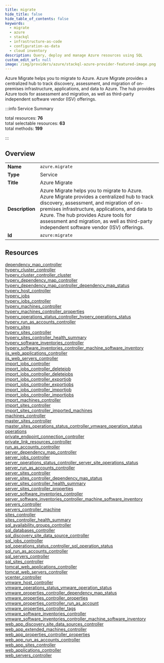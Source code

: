 ```yaml
---
title: migrate
hide_title: false
hide_table_of_contents: false
keywords:
  - migrate
  - azure
  - stackql
  - infrastructure-as-code
  - configuration-as-data
  - cloud inventory
description: Query, deploy and manage Azure resources using SQL
custom_edit_url: null
image: /img/providers/azure/stackql-azure-provider-featured-image.png
---
```


Azure Migrate helps you to migrate to Azure. Azure Migrate provides a centralized hub to track discovery, assessment, and migration of on-premises infrastructure, applications, and data to Azure. The hub provides Azure tools for assessment and migration, as well as third-party independent software vendor (ISV) offerings.  
    
:::info Service Summary

<div class="row">
<div class="providerDocColumn">
<span>total resources:&nbsp;<b>76</b></span><br />
<span>total selectable resources:&nbsp;<b>63</b></span><br />
<span>total methods:&nbsp;<b>199</b></span><br />
</div>
</div>

:::

## Overview
<table><tbody>
<tr><td><b>Name</b></td><td><code>azure.migrate</code></td></tr>
<tr><td><b>Type</b></td><td>Service</td></tr>
<tr><td><b>Title</b></td><td>Azure Migrate</td></tr>
<tr><td><b>Description</b></td><td>Azure Migrate helps you to migrate to Azure. Azure Migrate provides a centralized hub to track discovery, assessment, and migration of on-premises infrastructure, applications, and data to Azure. The hub provides Azure tools for assessment and migration, as well as third-party independent software vendor (ISV) offerings.</td></tr>
<tr><td><b>Id</b></td><td><code>azure:migrate</code></td></tr>
</tbody></table>

## Resources
<div class="row">
<div class="providerDocColumn">
<a href="/providers/azure/migrate/dependency_map_controller/">dependency_map_controller</a><br />
<a href="/providers/azure/migrate/hyperv_cluster_controller/">hyperv_cluster_controller</a><br />
<a href="/providers/azure/migrate/hyperv_cluster_controller_cluster/">hyperv_cluster_controller_cluster</a><br />
<a href="/providers/azure/migrate/hyperv_dependency_map_controller/">hyperv_dependency_map_controller</a><br />
<a href="/providers/azure/migrate/hyperv_dependency_map_controller_dependency_map_status/">hyperv_dependency_map_controller_dependency_map_status</a><br />
<a href="/providers/azure/migrate/hyperv_host_controller/">hyperv_host_controller</a><br />
<a href="/providers/azure/migrate/hyperv_jobs/">hyperv_jobs</a><br />
<a href="/providers/azure/migrate/hyperv_jobs_controller/">hyperv_jobs_controller</a><br />
<a href="/providers/azure/migrate/hyperv_machines_controller/">hyperv_machines_controller</a><br />
<a href="/providers/azure/migrate/hyperv_machines_controller_properties/">hyperv_machines_controller_properties</a><br />
<a href="/providers/azure/migrate/hyperv_operations_status_controller_hyperv_operations_status/">hyperv_operations_status_controller_hyperv_operations_status</a><br />
<a href="/providers/azure/migrate/hyperv_run_as_accounts_controller/">hyperv_run_as_accounts_controller</a><br />
<a href="/providers/azure/migrate/hyperv_sites/">hyperv_sites</a><br />
<a href="/providers/azure/migrate/hyperv_sites_controller/">hyperv_sites_controller</a><br />
<a href="/providers/azure/migrate/hyperv_sites_controller_health_summary/">hyperv_sites_controller_health_summary</a><br />
<a href="/providers/azure/migrate/hyperv_software_inventories_controller/">hyperv_software_inventories_controller</a><br />
<a href="/providers/azure/migrate/hyperv_software_inventories_controller_machine_software_inventory/">hyperv_software_inventories_controller_machine_software_inventory</a><br />
<a href="/providers/azure/migrate/iis_web_applications_controller/">iis_web_applications_controller</a><br />
<a href="/providers/azure/migrate/iis_web_servers_controller/">iis_web_servers_controller</a><br />
<a href="/providers/azure/migrate/import_jobs_controller/">import_jobs_controller</a><br />
<a href="/providers/azure/migrate/import_jobs_controller_deletejob/">import_jobs_controller_deletejob</a><br />
<a href="/providers/azure/migrate/import_jobs_controller_deletejobs/">import_jobs_controller_deletejobs</a><br />
<a href="/providers/azure/migrate/import_jobs_controller_exportjob/">import_jobs_controller_exportjob</a><br />
<a href="/providers/azure/migrate/import_jobs_controller_exportjobs/">import_jobs_controller_exportjobs</a><br />
<a href="/providers/azure/migrate/import_jobs_controller_importjob/">import_jobs_controller_importjob</a><br />
<a href="/providers/azure/migrate/import_jobs_controller_importjobs/">import_jobs_controller_importjobs</a><br />
<a href="/providers/azure/migrate/import_machines_controller/">import_machines_controller</a><br />
<a href="/providers/azure/migrate/import_sites_controller/">import_sites_controller</a><br />
<a href="/providers/azure/migrate/import_sites_controller_imported_machines/">import_sites_controller_imported_machines</a><br />
<a href="/providers/azure/migrate/machines_controller/">machines_controller</a><br />
<a href="/providers/azure/migrate/master_sites_controller/">master_sites_controller</a><br />
<a href="/providers/azure/migrate/master_sites_operations_status_controller_vmware_operation_status/">master_sites_operations_status_controller_vmware_operation_status</a><br />
<a href="/providers/azure/migrate/operations/">operations</a><br />
<a href="/providers/azure/migrate/private_endpoint_connection_controller/">private_endpoint_connection_controller</a><br />
<a href="/providers/azure/migrate/private_link_resources_controller/">private_link_resources_controller</a><br />
<a href="/providers/azure/migrate/run_as_accounts_controller/">run_as_accounts_controller</a><br />
<a href="/providers/azure/migrate/server_dependency_map_controller/">server_dependency_map_controller</a><br />
<a href="/providers/azure/migrate/server_jobs_controller/">server_jobs_controller</a><br />
</div>
<div class="providerDocColumn">
<a href="/providers/azure/migrate/server_operations_status_controller_server_site_operations_status/">server_operations_status_controller_server_site_operations_status</a><br />
<a href="/providers/azure/migrate/server_run_as_accounts_controller/">server_run_as_accounts_controller</a><br />
<a href="/providers/azure/migrate/server_sites_controller/">server_sites_controller</a><br />
<a href="/providers/azure/migrate/server_sites_controller_dependency_map_status/">server_sites_controller_dependency_map_status</a><br />
<a href="/providers/azure/migrate/server_sites_controller_health_summary/">server_sites_controller_health_summary</a><br />
<a href="/providers/azure/migrate/server_sites_controller_properties/">server_sites_controller_properties</a><br />
<a href="/providers/azure/migrate/server_software_inventories_controller/">server_software_inventories_controller</a><br />
<a href="/providers/azure/migrate/server_software_inventories_controller_machine_software_inventory/">server_software_inventories_controller_machine_software_inventory</a><br />
<a href="/providers/azure/migrate/servers_controller/">servers_controller</a><br />
<a href="/providers/azure/migrate/servers_controller_machine/">servers_controller_machine</a><br />
<a href="/providers/azure/migrate/sites_controller/">sites_controller</a><br />
<a href="/providers/azure/migrate/sites_controller_health_summary/">sites_controller_health_summary</a><br />
<a href="/providers/azure/migrate/sql_availability_groups_controller/">sql_availability_groups_controller</a><br />
<a href="/providers/azure/migrate/sql_databases_controller/">sql_databases_controller</a><br />
<a href="/providers/azure/migrate/sql_discovery_site_data_source_controller/">sql_discovery_site_data_source_controller</a><br />
<a href="/providers/azure/migrate/sql_jobs_controller/">sql_jobs_controller</a><br />
<a href="/providers/azure/migrate/sql_operations_status_controller_sql_operation_status/">sql_operations_status_controller_sql_operation_status</a><br />
<a href="/providers/azure/migrate/sql_run_as_accounts_controller/">sql_run_as_accounts_controller</a><br />
<a href="/providers/azure/migrate/sql_servers_controller/">sql_servers_controller</a><br />
<a href="/providers/azure/migrate/sql_sites_controller/">sql_sites_controller</a><br />
<a href="/providers/azure/migrate/tomcat_web_applications_controller/">tomcat_web_applications_controller</a><br />
<a href="/providers/azure/migrate/tomcat_web_servers_controller/">tomcat_web_servers_controller</a><br />
<a href="/providers/azure/migrate/vcenter_controller/">vcenter_controller</a><br />
<a href="/providers/azure/migrate/vmware_host_controller/">vmware_host_controller</a><br />
<a href="/providers/azure/migrate/vmware_operations_status_vmware_operation_status/">vmware_operations_status_vmware_operation_status</a><br />
<a href="/providers/azure/migrate/vmware_properties_controller_dependency_map_status/">vmware_properties_controller_dependency_map_status</a><br />
<a href="/providers/azure/migrate/vmware_properties_controller_properties/">vmware_properties_controller_properties</a><br />
<a href="/providers/azure/migrate/vmware_properties_controller_run_as_account/">vmware_properties_controller_run_as_account</a><br />
<a href="/providers/azure/migrate/vmware_properties_controller_tags/">vmware_properties_controller_tags</a><br />
<a href="/providers/azure/migrate/vmware_software_inventories_controller/">vmware_software_inventories_controller</a><br />
<a href="/providers/azure/migrate/vmware_software_inventories_controller_machine_software_inventory/">vmware_software_inventories_controller_machine_software_inventory</a><br />
<a href="/providers/azure/migrate/web_app_discovery_site_data_sources_controller/">web_app_discovery_site_data_sources_controller</a><br />
<a href="/providers/azure/migrate/web_app_extended_machines_controller/">web_app_extended_machines_controller</a><br />
<a href="/providers/azure/migrate/web_app_properties_controller_properties/">web_app_properties_controller_properties</a><br />
<a href="/providers/azure/migrate/web_app_run_as_accounts_controller/">web_app_run_as_accounts_controller</a><br />
<a href="/providers/azure/migrate/web_app_sites_controller/">web_app_sites_controller</a><br />
<a href="/providers/azure/migrate/web_applications_controller/">web_applications_controller</a><br />
<a href="/providers/azure/migrate/web_servers_controller/">web_servers_controller</a><br />
</div>
</div>
